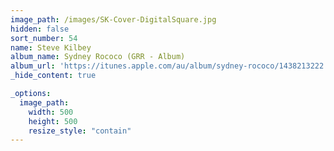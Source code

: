 ```yaml
---
image_path: /images/SK-Cover-DigitalSquare.jpg
hidden: false
sort_number: 54
name: Steve Kilbey
album_name: Sydney Rococo (GRR - Album)
album_url: 'https://itunes.apple.com/au/album/sydney-rococo/1438213222'
_hide_content: true

_options:
  image_path:
    width: 500
    height: 500
    resize_style: "contain"
---
```


